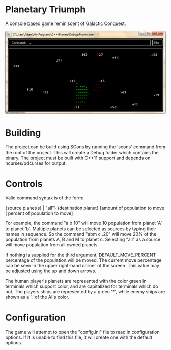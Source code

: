 Planetary Triumph
=================

A console based game reminiscent of Galactic Conquest.

![screenshot](images/screenshot1.png)

Building
========

The project can be build using SCons by running the 'scons' command from the root of the project. This will create a Debug folder which contains the binary. The project must be built with C++11 support and depends on ncurses/pdcurses for output.


Controls
========

Valid command syntax is of the form:

{source planet(s) | "all"} {destination planet} [amount of population to move | percent of population to move]

For example, the command "a b 10" will move 10 population from planet 'A' to planet 'b'. Multiple planets can be selected as sources by typing their names in sequence. So the command "abm c .20" will move 20% of the population from planets A, B and M to planet c. Selecting "all" as a source will move population from all owned planets.

If nothing is supplied for the third argument, DEFAULT_MOVE_PERCENT percentage of the population will be moved. The current move percentage can be seen in the upper right-hand corner of the screen. This value may be adjusted using the up and down arrows.

The human player's planets are represented with the color green in terminals which support color, and are capitalized for terminals which do not. The players ships are represented by a green '*', while enemy ships are shown as a '.' of the AI's color.

Configuration
=============

The game will attempt to open the "config.ini" file to read in configuration options. If it is unable to find this file, it will create one with the default options.


